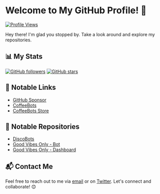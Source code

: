 # Welcome to My GitHub Profile! 🚀

[![Profile Views](https://komarev.com/ghpvc/?username=duckodas)](https://github.com/duckodas)

Hey there! I'm glad you stopped by. Take a look around and explore my repositories.

## 📊 My Stats

[![GitHub followers](https://img.shields.io/github/followers/duckodas?label=Followers&style=social)](https://github.com/duckodas)
[![GitHub stars](https://img.shields.io/github/stars/duckodas?label=Stars&style=social)](https://github.com/duckodas)

## 🔗 Notable Links

- [GitHub Sponsor](https://github.com/sponsors/duckodas)
- [CoffeeBots](https://coffeebots.xyz)
- [CoffeeBots Store](https://store.coffeebots.xyz)

## 🌟 Notable Repositories

- [DiscoBots](https://github.com/ProjectDiscord/discobots)
- [Good Vibes Only - Bot](https://github.com/gvobot/bot)
- [Good Vibes Only - Dashboard](https://github.com/gvobot/dashboard)

## 📬 Contact Me

Feel free to reach out to me via [email](mailto:duckodas@gmail.com) or on [Twitter](https://twitter.com/duckodas). Let's connect and collaborate! 😊
